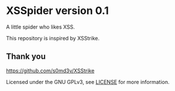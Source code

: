 # XSSpider version 0.1

A little spider who likes XSS.

This repository is inspired by XSStrike.

## Thank you

https://github.com/s0md3v/XSStrike

Licensed under the GNU GPLv3, see [LICENSE](LICENSE) for more information.

